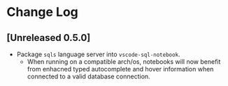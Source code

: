 # Change Log

## [Unreleased 0.5.0]

- Package `sqls` language server into `vscode-sql-notebook`.
  - When running on a compatible arch/os, notebooks will now
    benefit from enhacned typed autocomplete and hover information
    when connected to a valid database connection.
